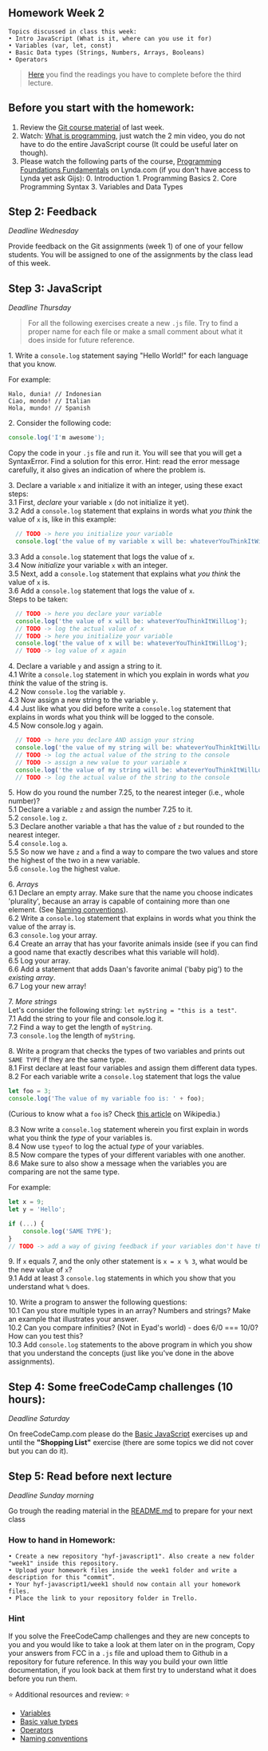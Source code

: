 ## Homework Week 2

```
Topics discussed in class this week:
• Intro JavaScript (What is it, where can you use it for)
• Variables (var, let, const)
• Basic Data types (Strings, Numbers, Arrays, Booleans)
• Operators
```

>[Here](/Week3/README.md) you find the readings you have to complete before the third lecture.

## Before you start with the homework:

1. Review the [Git course material](https://github.com/HackYourFuture/Git) of last week.
2. Watch: [What is programming](https://www.khanacademy.org/computing/computer-programming/programming/intro-to-programming/v/programming-intro), just watch the 2 min video, you do not have to do the entire JavaScript course (It could be useful later on though).
3. Please watch the following parts of the course, [Programming Foundations Fundamentals](https://www.lynda.com/Programming-Foundations-tutorials/Welcome/83603/90426-4.html) on Lynda.com (if you don't have access to Lynda yet ask Gijs):
    0\. Introduction
    1\. Programming Basics
    2\. Core Programming Syntax
    3\. Variables and Data Types


## Step 2: Feedback

_Deadline Wednesday_

Provide feedback on the Git assignments (week 1) of one of your fellow students. You will be assigned to one of the assignments by the class lead of this week.

## Step 3: JavaScript

_Deadline Thursday_

> For all the following exercises create a new `.js` file. Try to find a proper name for each file or make a small comment about what it does inside for future reference.

1\. Write a `console.log` statement saying "Hello World!" for each language that you know.

For example:

```
Halo, dunia! // Indonesian
Ciao, mondo! // Italian
Hola, mundo! // Spanish
```

2\. Consider the following code:

```js
console.log('I'm awesome');
```

Copy the code in your `.js` file and run it. You will see that you will get a SyntaxError. Find a solution for this error. Hint: read the error message carefully, it also gives an indication of where the problem is.

3\. Declare a variable `x` and initialize it with an integer, using these exact steps:  
3\.1 First, _declare_ your variable `x` (do not initialize it yet).  
3\.2 Add a `console.log` statement that explains in words what _you think_ the value of `x` is, like in this example:  

```js
  // TODO -> here you initialize your variable
  console.log('the value of my variable x will be: whateverYouThinkItWillLog');
```

3\.3 Add a `console.log` statement that logs the value of `x`.  
3\.4 Now _initialize_ your variable `x` with an integer.  
3\.5 Next, add a `console.log` statement that explains what _you think_ the value of `x` is.  
3\.6 Add a `console.log` statement that logs the value of `x`.  
  Steps to be taken:

```js
  // TODO -> here you declare your variable
  console.log('the value of x will be: whateverYouThinkItWillLog');
  // TODO -> log the actual value of x
  // TODO -> here you initialize your variable
  console.log('the value of x will be: whateverYouThinkItWillLog');
  // TODO -> log value of x again
```

4\. Declare a variable `y` and assign a string to it.  
4\.1 Write a `console.log` statement in which you explain in words what _you think_ the value of the string is.  
4\.2 Now `console.log` the variable `y`.  
4\.3 Now assign a new string to the variable `y`.  
4\.4 Just like what you did before write a `console.log` statement that explains in words what you think will be logged to the console.  
4\.5 Now console.log `y` again.  

```js
  // TODO -> here you declare AND assign your string
  console.log('the value of my string will be: whateverYouThinkItWillLog');
  // TODO -> log the actual value of the string to the console
  // TODO -> assign a new value to your variable x
  console.log('the value of my string will be: whateverYouThinkItWillLog');
  // TODO -> log the actual value of the string to the console
```

5\. How do you round the number 7.25, to the nearest integer (i.e., whole number)?  
5\.1 Declare a variable `z` and assign the number 7.25 to it.  
5\.2 `console.log` `z`.  
5\.3 Declare another variable `a` that has the value of `z` but rounded to the nearest integer.  
5\.4 `console.log` `a`.  
5\.5 So now we have `z` and `a` find a way to compare the two values and store the highest of the two in a new variable.  
5\.6 `console.log` the highest value.  

6\. *Arrays*  
6\.1 Declare an empty array. Make sure that the name you choose indicates 'plurality', because an array is capable of containing more than one element. (See [Naming conventions](../fundamentals/naming_conventions.md)).  
6\.2 Write a `console.log` statement that explains in words what you think the value of the array is.  
6\.3 `console.log` your array.  
6\.4 Create an array that has your favorite animals inside (see if you can find a good name that exactly describes what this variable will hold).  
6\.5 Log your array.  
6\.6 Add a statement that adds Daan's favorite animal ('baby pig') to the *existing array*.  
6\.7 Log your new array!  

7\. *More strings*  
Let's consider the following string: `let myString = "this is a test"`.  
7\.1 Add the string to your file and console.log it.  
7\.2 Find a way to get the length of `myString`.  
7\.3 `console.log` the length of `myString`.  

8\. Write a program that checks the types of two variables and prints out `SAME TYPE` if they are the same type.  
8\.1 First declare at least four variables and assign them different data types.  
8\.2 For each variable write a `console.log` statement that logs the value
  ```js
  let foo = 3;
  console.log('The value of my variable foo is: ' + foo);
  ```

  (Curious to know what a `foo` is? Check [this article](https://en.wikipedia.org/wiki/Metasyntactic_variable) on Wikipedia.)

8\.3 Now write a `console.log` statement wherein you first explain in words what you think the _type_ of your variables is.  
8\.4 Now use `typeof` to log the actual _type_ of your variables.  
8\.5 Now compare the types of your different variables with one another.  
8\.6 Make sure to also show a message when the variables you are comparing are not the same type.  

For example:

```js
let x = 9;
let y = 'Hello';

if (...) {
    console.log('SAME TYPE');
}
// TODO -> add a way of giving feedback if your variables don't have the same type
```

9\. If `x` equals 7, and the only other statement is `x = x % 3`, what would be the new value of `x`?  
9\.1 Add at least 3 `console.log` statements in which you show that you understand what `%` does.  

10\. Write a program to answer the following questions:  
10\.1 Can you store multiple types in an array? Numbers and strings? Make an example that illustrates your answer.  
10\.2 Can you compare infinities? (Not in Eyad's world) - does 6/0 === 10/0? How can you test this?  
10\.3 Add `console.log` statements to the above program in which you show that you understand the concepts (just like you've done in the above assignments).  

## Step 4: **Some freeCodeCamp challenges (10 hours):**

_Deadline Saturday_

On freeCodeCamp.com please do the [Basic JavaScript](https://www.freecodecamp.com/challenges/learn-how-free-code-camp-works) exercises up and until the __"Shopping List"__ exercise (there are some topics we did not cover but you can do it).

## Step 5: Read before next lecture

_Deadline Sunday morning_

Go trough the reading material in the [README.md](/Week3/README.md) to prepare for your next class

### How to hand in Homework:
```
• Create a new repository "hyf-javascript1". Also create a new folder "week1" inside this repository.
• Upload your homework files inside the week1 folder and write a description for this “commit”.
• Your hyf-javascript1/week1 should now contain all your homework files.
• Place the link to your repository folder in Trello.
```

### Hint
If you solve the FreeCodeCamp challenges and they are new concepts to you and you would like to take a look at them later on in the program, Copy your answers from FCC in a `.js` file and upload them to Github in a repository for future reference. In this way you build your own little documentation, if you look back at them first try to understand what it does before you run them.

:star: Additional resources and review: :star:

- [Variables](./../../../../fundamentals/blob/master/fundamentals/variables.md)
- [Basic value types](./../../../../fundamentals/blob/master/fundamentals/values.md)
- [Operators](./../../../../fundamentals/blob/master/fundamentals/operators.md)
- [Naming conventions](./../../../../fundamentals/blob/master/fundamentals/naming_conventions.md)
